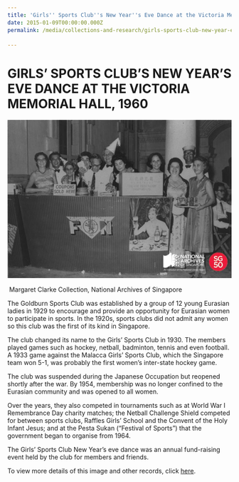 ```yaml
---
title: 'Girls'' Sports Club''s New Year''s Eve Dance at the Victoria Memorial Hall, 1960'
date: 2015-01-09T00:00:00.000Z
permalink: /media/collections-and-research/girls-sports-club-new-year-eve-dance/

---
```



<iframe id="pxcelframe" src="//t.sharethis.com/a/t_.htm?ver=0.345.16984&amp;cid=c010#rnd=1577951594202&amp;cid=c010&amp;dmn=www.nas.gov.sg&amp;tt=t.dhj&amp;dhjLcy=17&amp;lbl=pxcel&amp;flbl=pxcel&amp;ll=d&amp;ver=0.345.16984&amp;ell=d&amp;cck=__stid&amp;pn=%2Fblogs%2Farchivistpick%2Fgirl-sports-clubs-new-years-celebration%2F&amp;qs=na&amp;rdn=www.nas.gov.sg&amp;rpn=%2Fblogs%2Farchivistpick%2F2015%2F01%2F&amp;rqs=na&amp;cc=SG&amp;cont=AS&amp;ipaddr=" style="display: none;"></iframe>

# GIRLS’ SPORTS CLUB’S NEW YEAR’S EVE DANCE AT THE VICTORIA MEMORIAL HALL, 1960

![Margaret Clarke Collection, National Archives of Singapore](../../../images/blogs/2015-01-02-L.jpg)

​											Margaret Clarke Collection, National Archives of Singapore

The Goldburn Sports Club was established by a group of 12 young Eurasian ladies in 1929 to encourage and provide an opportunity for Eurasian women to participate in sports. In the 1920s, sports clubs did not admit any women so this club was the first of its kind in Singapore.

The club changed its name to the Girls’ Sports Club in 1930. The members played games such as hockey, netball, badminton, tennis and even football. A 1933 game against the Malacca Girls’ Sports Club, which the Singapore team won 5-1, was probably the first women’s inter-state hockey game.

The club was suspended during the Japanese Occupation but reopened shortly after the war. By 1954, membership was no longer confined to the Eurasian community and was opened to all women.

Over the years, they also competed in tournaments such as at World War I Remembrance Day charity matches; the Netball Challenge Shield competed for between sports clubs, Raffles Girls’ School and the Convent of the Holy Infant Jesus; and at the Pesta Sukan (“Festival of Sports”) that the government began to organise from 1964.

The Girls’ Sports Club New Year’s eve dance was an annual fund-raising event held by the club for members and friends.

To view more details of this image and other records, click [here](http://www.nas.gov.sg/archivesonline/photographs/record-details/b868fa91-1161-11e3-83d5-0050568939ad).